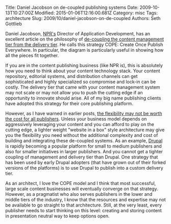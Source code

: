 Title: Daniel Jacobson on de-coupled publishing systems
Date: 2009-10-13T10:27:00Z
Modified: 2015-01-06T12:16:00.681Z
Category: misc
Tags: architecture
Slug: 2009/10/daniel-jacobson-on-de-coupled
Authors: Seth Gottlieb

Daniel Jacobson, [NPR's](http://www.npr.org) Director of Application Development, has an excellent article on the philosophy of [de-coupling the content management tier from the delivery tier](http://blog.programmableweb.com/2009/10/13/cope-create-once-publish-everywhere/). He calls this strategy COPE: Create Once Publish Everywhere. In particular, the diagram is particularly useful in showing how all the pieces fit together.

  

If you are in the content publishing business (like NPR is), this is absolutely how you need to think about your content technology stack. Your content repository, editorial systems, and distribution channels can get sophisticated and highly specialized so compromise and lock-in can be costly. The delivery tier that came with your content management system may not scale or may not allow you to push the cutting edge if an opportunity to innovate should arise. All of my big name publishing clients have adopted this strategy for their core publishing platform.

  

However, as I have warned in earlier posts, [the flexibility may not be worth the cost for all publishers](http://www.contenthere.net/2006/12/area-architect-dreams-of-model-architecture.html). Unless your business model depends on aggressively leveraging your content and you can afford to play on the cutting edge, a lighter weight "website in a box" style architecture may give you the flexibility you need without the additional complexity and cost of building and integrating these de-coupled systems. As an example, [Drupal](http://drupal.org) is rapidly becoming a popular platform for small to medium publishers and also for smaller initiatives in larger publishers. And you cannot get a tighter coupling of management and delivery tier than Drupal. One strategy that has been used by early Drupal adopters (that have grown out of their forked versions of the platforms) is to use Drupal to publish into a custom delivery tier. 

  

As an architect, I love the COPE model and I think that most successful, large scale content businesses will eventually converge on that strategy. However, as a pragmatist who also serves publishers in the lower and middle tiers of the industry, I know that the resources and expertise may not be available to go straight to that architecture. Still, at the very least, every publisher needs to start thinking on this level: creating and storing content in presentation neutral way to keep options open. 
